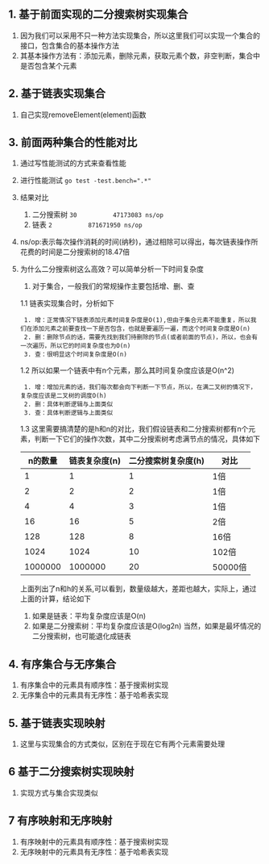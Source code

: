 ## 1. 基于前面实现的二分搜索树实现集合
1. 因为我们可以采用不只一种方法实现集合，所以这里我们可以实现一个集合的接口，包含集合的基本操作方法
2. 其基本操作方法有：添加元素，删除元素，获取元素个数，非空判断，集合中是否包含某个元素
## 2. 基于链表实现集合
1. 自己实现removeElement(element)函数
## 3. 前面两种集合的性能对比
1. 通过写性能测试的方式来查看性能
2. 进行性能测试 `go test -test.bench=".*"`
3. 结果对比
    1. 二分搜索树    `30          47173083 ns/op`
    2. 链表         `2          871671950 ns/op`
4. ns/op:表示每次操作消耗的时间(纳秒)，通过相除可以得出，每次链表操作所花费的时间是二分搜索树的18.47倍
5. 为什么二分搜索树这么高效？可以简单分析一下时间复杂度
    1. 对于集合，一般我们的常规操作主要包括增、删、查
    
    1.1 链表实现集合时，分析如下
        
        1. 增：正常情况下链表添加元素时间复杂度是O(1),但由于集合元素不能重复，所以我们在添加元素之前要查找一下是否包含，也就是要遍历一遍，而这个时间复杂度是O(n)
        2. 删：删除节点的话，需要先找到我们待删除的节点(或者前面的节点)，所以，也会有一次遍历，所以它的时间复杂度也为O(n)
        3. 查：很明显这个时间复杂度是O(n)
        
    1.2 所以如果一个链表中有n个元素，那么其时间复杂度应该是O(n^2)    
        
        1. 增：增加元素的话，我们每次都会向下判断一下节点，所以，在满二叉树的情况下，复杂度应该是二叉树的调度O(h)
        2. 删：具体判断逻辑与上面类似
        3. 查：具体判断逻辑与上面类似
    1.3 这里需要搞清楚的是h和n的对比，我们假设链表和二分搜索树都有n个元素，判断一下它们的操作次数，其中二分搜索树考虑满节点的情况，具体如下
    
    | n的数量 | 链表复杂度(n) | 二分搜索树复杂度(h) | 对比    |
    | ------- | ---------- | ---------------- | ------- |
    | 1       | 1          | 1                | 1倍     |
    | 2       | 2          | 2                | 1倍     |
    | 4       | 4          | 3                | 1倍     |
    | 16      | 16         | 5                | 2倍     |
    | 128     | 128        | 8                | 16倍    |
    | 1024    | 1024       | 10               | 102倍   |
    | 1000000 | 1000000    | 20               | 50000倍 |
    上面列出了n和h的关系,可以看到，数量级越大，差距也越大，实际上，通过上面的计算，结论如下
    
    1. 如果是链表：平均复杂度应该是O(n)
    2. 如果是二分搜索树：平均复杂度应该是O(log2n)
    当然，如果是最坏情况的二分搜索树，也可能退化成链表 
## 4. 有序集合与无序集合
1. 有序集合中的元素具有顺序性：基于搜索树实现
2. 无序集合中的元素具有无序性：基于哈希表实现    
## 5. 基于链表实现映射
1. 这里与实现集合的方式类似，区别在于现在它有两个元素需要处理
        
## 6 基于二分搜索树实现映射
1. 实现方式与集合实现类似
## 7 有序映射和无序映射
1. 有序映射中的元素具有顺序性：基于搜索树实现
2. 无序映射中的元素具有无序性：基于哈希表实现  